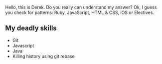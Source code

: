 Hello, this is Derek.
Do you really can understand my answer?
Ok, I guess you check for patterns: Ruby, JavaScript, HTML & CSS, iOS or Electives.

My deadly skills
----------------
* Git
* Javascript
* Java
* Killing history using git rebase